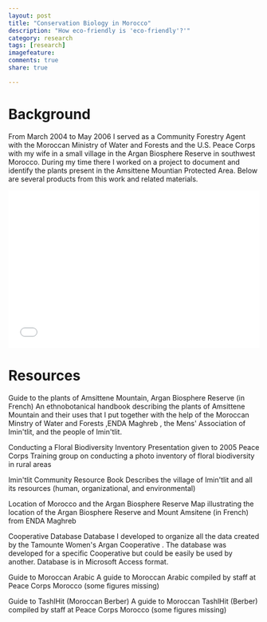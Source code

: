 ```yaml
---
layout: post
title: "Conservation Biology in Morocco"
description: "How eco-friendly is 'eco-friendly'?'"
category: research
tags: [research]
imagefeature: 
comments: true
share: true

---
```


# Background
From March 2004 to May 2006 I served as a Community Forestry Agent with the Moroccan Ministry of Water and Forests and the U.S. Peace Corps with my wife in a small village in the Argan Biosphere Reserve in southwest Morocco. During my time there I worked on a project to document and identify the plants present in the Amsittene Mountian Protected Area. Below are several products from this work and related materials.

<iframe width="100%" height="315" src="//www.youtube.com/embed/dfqVdBKs6Xo" frameborder="0" allowfullscreen></iframe> 

# Resources
Guide to the plants of Amsittene Mountain, Argan Biosphere Reserve (in French)
An ethnobotanical handbook describing the plants of Amsittene Mountain and their uses that I put together with the help of the Moroccan Minstry of Water and Forests ,ENDA Maghreb , the Mens' Association of Imin'tlit, and the people of Imin'tlit.

Conducting a Floral Biodiversity Inventory
Presentation given to 2005 Peace Corps Training group on conducting a photo inventory of floral biodiversity in rural areas

Imin'tlit Community Resource Book
Describes the village of Imin'tlit and all its resources (human, organizational, and environmental)

Location of Morocco and the Argan Biosphere Reserve
Map illustrating the location of the Argan Biosphere Reserve and Mount Amsitene (in French) from ENDA Maghreb

Cooperative Database
Database I developed to organize all the data created by the Tamounte Women's Argan Cooperative . The database was developed for a specific Cooperative but could be easily be used by another. Database is in Microsoft Access format.

Guide to Moroccan Arabic
A guide to Moroccan Arabic compiled by staff at Peace Corps Morocco (some figures missing)

Guide to TashlHit (Moroccan Berber)
A guide to Moroccan TashlHit (Berber) compiled by staff at Peace Corps Morocco (some figures missing)